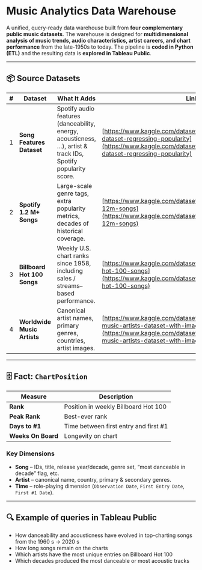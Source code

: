 # Music Analytics Data Warehouse

A unified, query-ready data warehouse built from **four complementary public music datasets**.
The warehouse is designed for **multidimensional analysis of music trends, audio characteristics, artist careers, and chart performance** from the late-1950s to today. The pipeline is **coded in Python (ETL)** and the resulting data is **explored in Tableau Public**.

---

## 📦 Source Datasets

| # | Dataset                     | What It Adds                                                                                                  | Link                                                                                                                                                                                     |
| - | --------------------------- | ------------------------------------------------------------------------------------------------------------- | ---------------------------------------------------------------------------------------------------------------------------------------------------------------------------------------- |
| 1 | **Song Features Dataset**   | Spotify audio features (danceability, energy, acousticness, …), artist & track IDs, Spotify popularity score. | [https://www.kaggle.com/datasets/ayushnitb/song-features-dataset-regressing-popularity](https://www.kaggle.com/datasets/ayushnitb/song-features-dataset-regressing-popularity)           |
| 2 | **Spotify 1.2 M+ Songs**    | Large-scale genre tags, extra popularity metrics, decades of historical coverage.                             | [https://www.kaggle.com/datasets/rodolfofigueroa/spotify-12m-songs](https://www.kaggle.com/datasets/rodolfofigueroa/spotify-12m-songs)                                                   |
| 3 | **Billboard Hot 100 Songs** | Weekly U.S. chart ranks since 1958, including sales / streams–based performance.                              | [https://www.kaggle.com/datasets/dhruvildave/billboard-the-hot-100-songs](https://www.kaggle.com/datasets/dhruvildave/billboard-the-hot-100-songs)                                       |
| 4 | **Worldwide Music Artists** | Canonical artist names, primary genres, countries, artist images.                                             | [https://www.kaggle.com/datasets/harshdprajapati/worldwide-music-artists-dataset-with-image](https://www.kaggle.com/datasets/harshdprajapati/worldwide-music-artists-dataset-with-image) |

---

## 🗄️ Fact: `ChartPosition`

| Measure                           | Description                           |
| --------------------------------- | ------------------------------------- |
| **Rank**                          | Position in weekly Billboard Hot 100  |
| **Peak Rank**                     | Best-ever rank                        |
| **Days to #1**                    | Time between first entry and first #1 |
| **Weeks On Board**                | Longevity on chart                    |

### Key Dimensions

* **Song** – IDs, title, release year/decade, genre set, “most danceable in decade” flag, etc.
* **Artist** – canonical name, country, primary & secondary genres.
* **Time** – role-playing dimension (`Observation Date`, `First Entry Date`, `First #1 Date`).

---

## 🔍 Example of queries in Tableau Public

* How danceability and acousticness have evolved in top-charting songs from the 1960 s → 2020 s
* How long songs remain on the charts
* Which artists have the most unique entries on Billboard Hot 100
* Which decades produced the most danceable or most acoustic tracks
